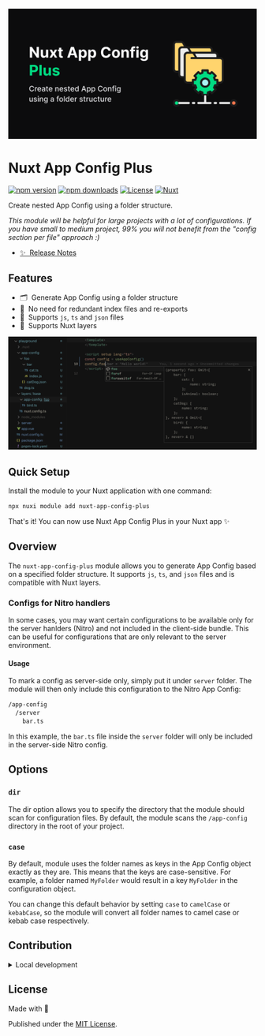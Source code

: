 <!--
Get your module up and running quickly.

Find and replace all on all files (CMD+SHIFT+F):
- Name: My Module
- Package name: my-module
- Description: My new Nuxt module
-->
[![Nuxt Configs](./public/cover.png)](https://nuxt-open-fetch.vercel.app/)

# Nuxt App Config Plus

[![npm version][npm-version-src]][npm-version-href]
[![npm downloads][npm-downloads-src]][npm-downloads-href]
[![License][license-src]][license-href]
[![Nuxt][nuxt-src]][nuxt-href]

Create nested App Config using a folder structure.

_This module will be helpful for large projects with a lot of configurations.
If you have small to medium project, 99% you will not benefit from the "config section per file" approach :)_

- [✨ &nbsp;Release Notes](/CHANGELOG.md)
<!-- - [🏀 Online playground](https://stackblitz.com/github/your-org/nuxt-configs?file=playground%2Fapp.vue) -->
<!-- - [📖 &nbsp;Documentation](https://example.com) -->

## Features

<!-- Highlight some of the features your module provide here -->
- 🗂 &nbsp;Generate App Config using a folder structure
- 🍹 &nbsp;No need for redundant index files and re-exports
- 📃 &nbsp;Supports `js`, `ts` and `json` files
- 🥞 &nbsp;Supports Nuxt layers

![Nuxt Configs](./public/after.png)

## Quick Setup

Install the module to your Nuxt application with one command:

```bash
npx nuxi module add nuxt-app-config-plus
```

That's it! You can now use Nuxt App Config Plus in your Nuxt app ✨

## Overview
The `nuxt-app-config-plus` module allows you to generate App Config  based on a specified folder structure. It supports `js`, `ts`, and `json` files and is compatible with Nuxt layers.

### Configs for Nitro handlers

In some cases, you may want certain configurations to be available only for the server hanlders (Nitro) and not included in the client-side bundle. This can be useful for configurations that are only relevant to the server environment.

#### Usage
To mark a config as server-side only, simply put it under `server` folder. The module will then only include this configuration to the Nitro App Config:
```bash
/app-config
  /server
    bar.ts
```

In this example, the `bar.ts` file inside the `server` folder will only be included in the server-side Nitro config.

## Options
### `dir`
The dir option allows you to specify the directory that the module should scan for configuration files. By default, the module scans the `/app-config` directory in the root of your project.

### `case`
By default, module uses the folder names as keys in the App Config object exactly as they are. This means that the keys are case-sensitive. For example, a folder named `MyFolder` would result in a key `MyFolder` in the configuration object.

You can change this default behavior by setting `case` to `camelCase` or `kebabCase`, so the module will convert all folder names to camel case or kebab case respectively.


## Contribution

<details>
  <summary>Local development</summary>
  
  ```bash
  # Install dependencies
  pnpm install
  
  # Generate type stubs
  pnpm dev:prepare
  
  # Develop with the playground
  pnpm dev
  
  # Build the playground
  pnpm dev:build
  
  # Run ESLint
  pnpm lint
  
  # Run Vitest
  pnpm test
  pnpm test:watch
  
  # Release new version
  pnpm release
  ```

</details>

## License

Made with 💚

Published under the [MIT License](./LICENCE).


<!-- Badges -->
[npm-version-src]: https://img.shields.io/npm/v/nuxt-app-config-plus/latest.svg?style=flat&colorA=020420&colorB=00DC82
[npm-version-href]: https://npmjs.com/package/nuxt-app-config-plus

[npm-downloads-src]: https://img.shields.io/npm/dm/nuxt-app-config-plus.svg?style=flat&colorA=020420&colorB=00DC82
[npm-downloads-href]: https://npmjs.com/package/nuxt-app-config-plus

[license-src]: https://img.shields.io/npm/l/nuxt-app-config-plus.svg?style=flat&colorA=020420&colorB=00DC82
[license-href]: https://npmjs.com/package/nuxt-app-config-plus

[nuxt-src]: https://img.shields.io/badge/Nuxt-020420?logo=nuxt.js
[nuxt-href]: https://nuxt.com
